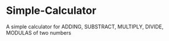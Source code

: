 # Simple-Calculator

A simple calculator for ADDING, SUBSTRACT, MULTIPLY, DIVIDE, MODULAS of two numbers
